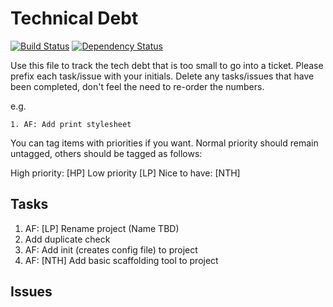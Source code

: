 # Technical Debt

[![Build Status](https://travis-ci.org/foxleigh81/ctgen.svg?branch=master)](https://travis-ci.org/foxleigh81/ctgen)
[![Dependency Status](https://gemnasium.com/foxleigh81/ctgen.svg)](https://gemnasium.com/foxleigh81/ctgen)

Use this file to track the tech debt that is too small to go into a ticket. Please prefix each task/issue with your initials. Delete any tasks/issues that have been completed, don't feel the need to re-order the numbers.

e.g.

`1. AF: Add print stylesheet`

You can tag items with priorities if you want. Normal priority should remain untagged, others should be tagged as follows:

High priority: [HP]
Low priority [LP]
Nice to have: [NTH]

## Tasks

1. AF: [LP] Rename project (Name TBD)
2. Add duplicate check
3. AF: Add init (creates config file) to project
4. AF: [NTH] Add basic scaffolding tool to project

## Issues
